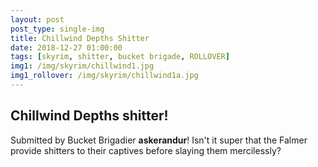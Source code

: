 ```yaml
---
layout: post
post_type: single-img
title: Chillwind Depths Shitter
date: 2018-12-27 01:00:00
tags: [skyrim, shitter, bucket brigade, ROLLOVER]
img1: /img/skyrim/chillwind1.jpg
img1_rollover: /img/skyrim/chillwind1a.jpg
---
```

## Chillwind Depths shitter!

Submitted by Bucket Brigadier **askerandur**! Isn't it super that the Falmer provide shitters to their captives before slaying them mercilessly?
